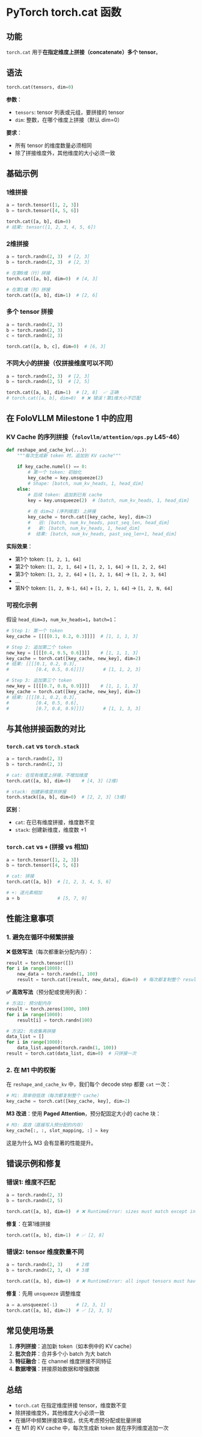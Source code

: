 # PyTorch torch.cat 函数

## 功能
`torch.cat` 用于**在指定维度上拼接（concatenate）多个 tensor**。

## 语法
```python
torch.cat(tensors, dim=0)
```

**参数**：
- `tensors`: tensor 列表或元组，要拼接的 tensor
- `dim`: 整数，在哪个维度上拼接（默认 dim=0）

**要求**：
- 所有 tensor 的维度数量必须相同
- 除了拼接维度外，其他维度的大小必须一致

## 基础示例

### 1维拼接
```python
a = torch.tensor([1, 2, 3])
b = torch.tensor([4, 5, 6])

torch.cat([a, b], dim=0)
# 结果: tensor([1, 2, 3, 4, 5, 6])
```

### 2维拼接
```python
a = torch.randn(2, 3)  # [2, 3]
b = torch.randn(2, 3)  # [2, 3]

# 在第0维（行）拼接
torch.cat([a, b], dim=0)  # [4, 3]

# 在第1维（列）拼接
torch.cat([a, b], dim=1)  # [2, 6]
```

### 多个 tensor 拼接
```python
a = torch.randn(2, 3)
b = torch.randn(2, 3)
c = torch.randn(2, 3)

torch.cat([a, b, c], dim=0)  # [6, 3]
```

### 不同大小的拼接（仅拼接维度可以不同）
```python
a = torch.randn(2, 3)  # [2, 3]
b = torch.randn(2, 5)  # [2, 5]

torch.cat([a, b], dim=1)  # [2, 8]  ✅ 正确
# torch.cat([a, b], dim=0)  # ❌ 错误！第1维大小不匹配
```

## 在 FoloVLLM Milestone 1 中的应用

### KV Cache 的序列拼接（`folovllm/attention/ops.py` L45-46）

```python
def reshape_and_cache_kv(...):
    """每次生成新 token 时，追加到 KV cache"""
    
    if key_cache.numel() == 0:
        # 第一个 token: 初始化
        key_cache = key.unsqueeze(2)
        # Shape: [batch, num_kv_heads, 1, head_dim]
    else:
        # 后续 token: 追加到已有 cache
        key = key.unsqueeze(2)  # [batch, num_kv_heads, 1, head_dim]
        
        # 在 dim=2 (序列维度) 上拼接
        key_cache = torch.cat([key_cache, key], dim=2)
        #   旧: [batch, num_kv_heads, past_seq_len, head_dim]
        #   新: [batch, num_kv_heads, 1, head_dim]
        #  结果: [batch, num_kv_heads, past_seq_len+1, head_dim]
```

**实际效果**：
- 第1个 token: `[1, 2, 1, 64]`
- 第2个 token: `[1, 2, 1, 64]` + `[1, 2, 1, 64]` → `[1, 2, 2, 64]`
- 第3个 token: `[1, 2, 2, 64]` + `[1, 2, 1, 64]` → `[1, 2, 3, 64]`
- ...
- 第N个 token: `[1, 2, N-1, 64]` + `[1, 2, 1, 64]` → `[1, 2, N, 64]`

### 可视化示例

假设 `head_dim=3`，`num_kv_heads=1`，`batch=1`：

```python
# Step 1: 第一个 token
key_cache = [[[[0.1, 0.2, 0.3]]]]  # [1, 1, 1, 3]

# Step 2: 追加第二个 token
new_key = [[[[0.4, 0.5, 0.6]]]]    # [1, 1, 1, 3]
key_cache = torch.cat([key_cache, new_key], dim=2)
# 结果: [[[[0.1, 0.2, 0.3],
#          [0.4, 0.5, 0.6]]]]       # [1, 1, 2, 3]

# Step 3: 追加第三个 token
new_key = [[[[0.7, 0.8, 0.9]]]]    # [1, 1, 1, 3]
key_cache = torch.cat([key_cache, new_key], dim=2)
# 结果: [[[[0.1, 0.2, 0.3],
#          [0.4, 0.5, 0.6],
#          [0.7, 0.8, 0.9]]]]       # [1, 1, 3, 3]
```

## 与其他拼接函数的对比

### `torch.cat` vs `torch.stack`

```python
a = torch.randn(2, 3)
b = torch.randn(2, 3)

# cat: 在现有维度上拼接，不增加维度
torch.cat([a, b], dim=0)    # [4, 3] (2维)

# stack: 创建新维度并拼接
torch.stack([a, b], dim=0)  # [2, 2, 3] (3维)
```

**区别**：
- `cat`: 在已有维度拼接，维度数不变
- `stack`: 创建新维度，维度数 +1

### `torch.cat` vs `+` (拼接 vs 相加)

```python
a = torch.tensor([1, 2, 3])
b = torch.tensor([4, 5, 6])

# cat: 拼接
torch.cat([a, b])  # [1, 2, 3, 4, 5, 6]

# +: 逐元素相加
a + b              # [5, 7, 9]
```

## 性能注意事项

### 1. 避免在循环中频繁拼接

**❌ 低效写法**（每次都重新分配内存）：
```python
result = torch.tensor([])
for i in range(1000):
    new_data = torch.randn(1, 100)
    result = torch.cat([result, new_data], dim=0)  # 每次都复制整个 result
```

**✅ 高效写法**（预分配或使用列表）：
```python
# 方法1: 预分配内存
result = torch.zeros(1000, 100)
for i in range(1000):
    result[i] = torch.randn(100)

# 方法2: 先收集再拼接
data_list = []
for i in range(1000):
    data_list.append(torch.randn(1, 100))
result = torch.cat(data_list, dim=0)  # 只拼接一次
```

### 2. 在 M1 中的权衡

在 `reshape_and_cache_kv` 中，我们每个 decode step 都要 `cat` 一次：

```python
# M1: 简单但低效（每次都复制整个 cache）
key_cache = torch.cat([key_cache, key], dim=2)
```

**M3 改进**：使用 **Paged Attention**，预分配固定大小的 cache 块：
```python
# M3: 高效（直接写入预分配的内存）
key_cache[:, :, slot_mapping, :] = key
```

这是为什么 M3 会有显著的性能提升。

## 错误示例和修复

### 错误1: 维度不匹配
```python
a = torch.randn(2, 3)
b = torch.randn(2, 5)

torch.cat([a, b], dim=0)  # ❌ RuntimeError: sizes must match except in dimension 0
```

**修复**：在第1维拼接
```python
torch.cat([a, b], dim=1)  # ✅ [2, 8]
```

### 错误2: tensor 维度数量不同
```python
a = torch.randn(2, 3)     # 2维
b = torch.randn(2, 3, 4)  # 3维

torch.cat([a, b], dim=0)  # ❌ RuntimeError: all input tensors must have the same number of dimensions
```

**修复**：先用 `unsqueeze` 调整维度
```python
a = a.unsqueeze(-1)       # [2, 3, 1]
torch.cat([a, b], dim=2)  # ✅ [2, 3, 5]
```

## 常见使用场景

1. **序列拼接**：追加新 token（如本例中的 KV cache）
2. **批次合并**：合并多个小 batch 为大 batch
3. **特征融合**：在 channel 维度拼接不同特征
4. **数据增强**：拼接原始数据和增强数据

## 总结

- `torch.cat` 在指定维度拼接 tensor，维度数不变
- 除拼接维度外，其他维度大小必须一致
- 在循环中频繁拼接效率低，优先考虑预分配或批量拼接
- 在 M1 的 KV cache 中，每次生成新 token 就在序列维度追加一次

